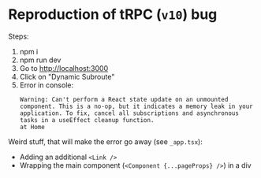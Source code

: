 # Reproduction of tRPC (`v10`) bug

Steps:

1. npm i
2. npm run dev
3. Go to <http://localhost:3000>
4. Click on "Dynamic Subroute"
5. Error in console:
   ```
   Warning: Can't perform a React state update on an unmounted component. This is a no-op, but it indicates a memory leak in your application. To fix, cancel all subscriptions and asynchronous tasks in a useEffect cleanup function.
   at Home
   ```

Weird stuff, that will make the error go away (see `_app.tsx`):

- Adding an additional `<Link />`
- Wrapping the main component (`<Component {...pageProps} />`) in a div
